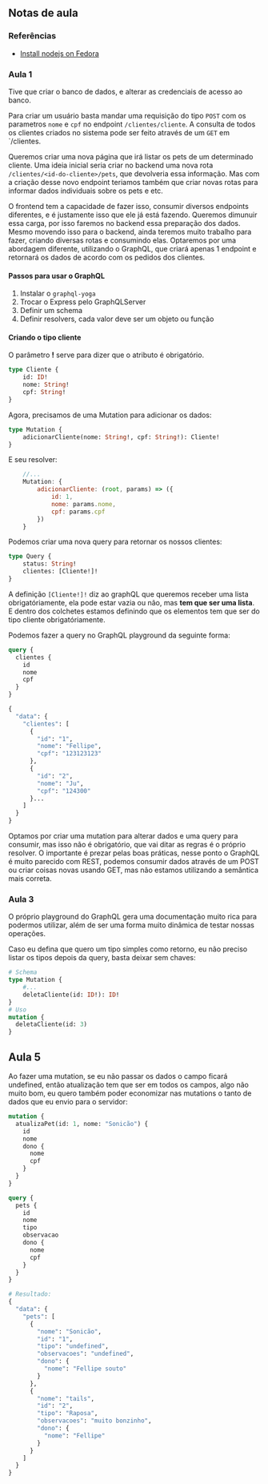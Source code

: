 ## Notas de aula

### Referências

- [Install nodejs on Fedora](https://tecadmin.net/install-latest-nodejs-on-fedora/)

### Aula 1

Tive que criar o banco de dados, e alterar as credenciais de acesso ao banco.

Para criar um usuário basta mandar uma requisição do tipo `POST` com os parametros `nome` e `cpf` no endpoint `/clientes/cliente`. A consulta de todos os clientes criados no sistema pode ser feito através de um `GET` em `/clientes.

Queremos criar uma nova página que irá listar os pets de um determinado cliente. Uma ideia inicial seria criar no backend uma nova rota `/clientes/<id-do-cliente>/pets`, que devolveria essa informação. Mas com a criação desse novo endpoint teriamos também que criar novas rotas para informar dados individuais sobre os pets e etc.

O frontend tem a capacidade de fazer isso, consumir diversos endpoints diferentes, e é justamente isso que ele já está fazendo. Queremos dimunuir essa carga, por isso faremos no backend essa preparação dos dados. Mesmo movendo isso para o backend, ainda teremos muito trabalho para fazer, criando diversas rotas e consumindo elas. Optaremos por uma abordagem diferente, utilizando o GraphQL, que criará apenas 1 endpoint e retornará os dados de acordo com os pedidos dos clientes.

#### Passos para usar o GraphQL

1. Instalar o `graphql-yoga`
2. Trocar o Express pelo GraphQLServer
3. Definir um schema
4. Definir resolvers, cada valor deve ser um objeto ou função

#### Criando o tipo cliente

O parâmetro **!** serve para dizer que o atributo é obrigatório.

```graphql
type Cliente {
    id: ID!
    nome: String!
    cpf: String!
}
```

Agora, precisamos de uma Mutation para adicionar os dados:

```graphql
type Mutation {
    adicionarCliente(nome: String!, cpf: String!): Cliente!
}
```

E seu resolver:

```js
    //...
    Mutation: {
        adicionarCliente: (root, params) => ({
            id: 1,
            nome: params.nome,
            cpf: params.cpf
        })
    }
```

Podemos criar uma nova query para retornar os nossos clientes:

```graphql
type Query {
    status: String!
    clientes: [Cliente!]!
}
```

A definição `[Cliente!]!` diz ao graphQL que queremos receber uma lista obrigatóriamente, ela pode estar vazia ou não, mas **tem que ser uma lista**. E dentro dos colchetes estamos definindo que os elementos tem que ser do tipo cliente obrigatóriamente.

Podemos fazer a query no GraphQL playground da seguinte forma:

```graphql
query {
  clientes {
    id
    nome
    cpf
  }
}

{
  "data": {
    "clientes": [
      {
        "id": "1",
        "nome": "Fellipe",
        "cpf": "123123123"
      },
      {
        "id": "2",
        "nome": "Ju",
        "cpf": "124300"
      }...
    ]
  }
}
```

Optamos por criar uma mutation para alterar dados e uma query para consumir, mas isso não é obrigatório, que vai ditar as regras é o próprio resolver. O importante é prezar pelas boas práticas, nesse ponto o GraphQL é muito parecido com REST, podemos consumir dados através de um POST ou criar coisas novas usando GET, mas não estamos utilizando a semântica mais correta.

### Aula 3

O próprio playground do GraphQL gera uma documentação muito rica para podermos utilizar, além de ser uma forma muito dinâmica de testar nossas operações.

Caso eu defina que quero um tipo simples como retorno, eu não preciso listar os tipos depois da query, basta deixar sem chaves:

```graphql
# Schema
type Mutation {
    #...
    deletaCliente(id: ID!): ID!
}
# Uso
mutation {
  deletaCliente(id: 3)
}
```

## Aula 5

Ao fazer uma mutation, se eu não passar os dados o campo ficará undefined, então atualização tem que ser em todos os campos, algo não muito bom, eu quero também poder economizar nas mutations o tanto de dados que eu envio para o servidor:

```graphql
mutation {
  atualizaPet(id: 1, nome: "Sonicão") {
    id
    nome
    dono {
      nome
      cpf
    }
  }
}

query {
  pets {
    id
    nome
    tipo
    observacao
    dono {
      nome
      cpf
    }
  }
}

# Resultado:
{
  "data": {
    "pets": [
      {
        "nome": "Sonicão",
        "id": "1",
        "tipo": "undefined",
        "observacoes": "undefined",
        "dono": {
          "nome": "Fellipe souto"
        }
      },
      {
        "nome": "tails",
        "id": "2",
        "tipo": "Raposa",
        "observacoes": "muito bonzinho",
        "dono": {
          "nome": "Fellipe"
        }
      }
    ]
  }
}
```